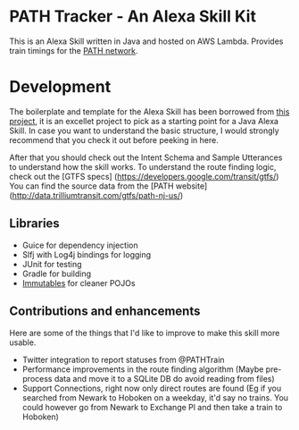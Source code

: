 # PATH Tracker - An Alexa Skill Kit

This is an Alexa Skill written in Java and hosted on AWS Lambda.
Provides train timings for the [PATH network](http://www.panynj.gov/path/).

# Development
The boilerplate and template for the Alexa Skill has been borrowed from [this project](https://github.com/ardetrick/amazon-alexa-skill-starter-java), it is an excellet project to pick as a starting point for a Java Alexa Skill.
In case you want to understand the basic structure, I would strongly recommend that you check it out before peeking in here.

After that you should check out the Intent Schema and Sample Utterances to understand how the skill works.
To understand the route finding logic, check out the [GTFS specs] (https://developers.google.com/transit/gtfs/)
You can find the source data from the  [PATH website] (http://data.trilliumtransit.com/gtfs/path-nj-us/)

## Libraries
- Guice for dependency injection
- Slfj with Log4j bindings for logging
- JUnit for testing
- Gradle for building
- [Immutables](https://immutables.github.io/) for cleaner POJOs

## Contributions and enhancements
Here are some of the things that I'd like to improve to make this skill more usable.
- Twitter integration to report statuses from @PATHTrain
- Performance improvements in the route finding algorithm (Maybe pre-process data and move it to a SQLite DB do avoid reading from files)
- Support Connections, right now only direct routes are found (Eg if you searched from Newark to Hoboken on a weekday, it'd say no trains. You could however go from Newark to Exchange Pl and then take a train to Hoboken)

